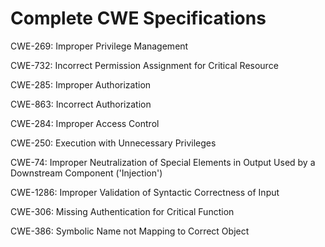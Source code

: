 

# Complete CWE Specifications

CWE-269: Improper Privilege Management

CWE-732: Incorrect Permission Assignment for Critical Resource

CWE-285: Improper Authorization

CWE-863: Incorrect Authorization

CWE-284: Improper Access Control

CWE-250: Execution with Unnecessary Privileges

CWE-74: Improper Neutralization of Special Elements in Output Used by a Downstream Component ('Injection')

CWE-1286: Improper Validation of Syntactic Correctness of Input

CWE-306: Missing Authentication for Critical Function

CWE-386: Symbolic Name not Mapping to Correct Object